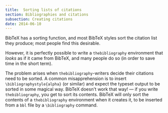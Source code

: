 ```yaml
---
title:  Sorting lists of citations
section: Bibliographies and citations
subsection: Creating citations
date: 2014-06-10
---
```


BibTeX has a sorting function, and most BibTeX styles sort the
citation list they produce; most people find this desirable.

However, it is perfectly possible to write a
`thebibliography` environment that _looks_ as if it
came from BibTeX, and many people do so (in order to save time in
the short term).

The problem arises when `thebibliography`-writers decide
their citations need to be sorted.  A common misapprehension is to
insert `\bibliographystyle{alpha}` (or similar) and expect
the typeset output to be sorted in some magical way.  BibTeX
doesn't work that way!&nbsp;&mdash; if you write `thebibliography`,
you get to sort its contents.  BibTeX will only sort the contents
of a `thebibliography` environment when it creates it, to
be inserted from a `bbl` file by a `\bibliography` command.

